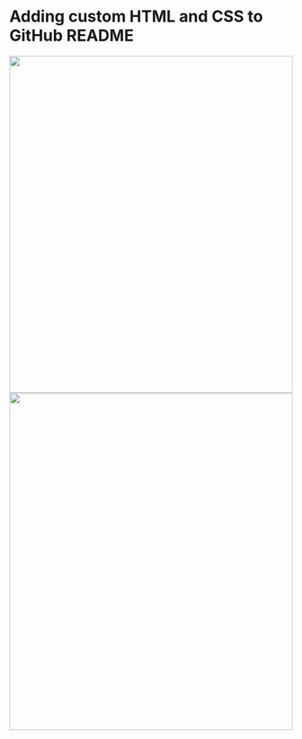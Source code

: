 # Adding custom HTML and CSS to GitHub README
<div>
  <img src="./welcome.svg" width="100%" height="600">
</div>

<picture>
  <img src="https://avisek.github.io/adding-custom-html-and-css-to-github-readme/welcome.svg" width="100%" height="600">
</picture>

